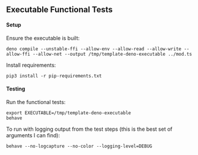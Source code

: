 ## Executable Functional Tests

#### Setup

Ensure the executable is built:

    deno compile --unstable-ffi --allow-env --allow-read --allow-write --allow-ffi --allow-net --output /tmp/template-deno-executable ../mod.ts

Install requirements:

    pip3 install -r pip-requirements.txt

#### Testing

Run the functional tests:

    export EXECUTABLE=/tmp/template-deno-executable
    behave

To run with logging output from the test steps (this is the best set of arguments I can find):

    behave --no-logcapture --no-color --logging-level=DEBUG
